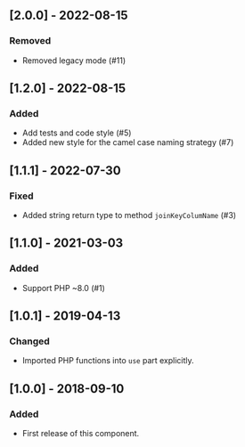 ## [2.0.0] - 2022-08-15
### Removed
- Removed legacy mode (#11)

## [1.2.0] - 2022-08-15
### Added
- Add tests and code style (#5)
- Added new style for the camel case naming strategy (#7)

## [1.1.1] - 2022-07-30
### Fixed
- Added string return type to method `joinKeyColumName` (#3)

## [1.1.0] - 2021-03-03
### Added
- Support PHP ~8.0 (#1)

## [1.0.1] - 2019-04-13
### Changed
- Imported PHP functions into `use` part explicitly.

## [1.0.0] - 2018-09-10
### Added
- First release of this component.
